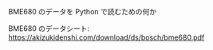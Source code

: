 BME680 のデータを Python で読むための何か

BME680 のデータシート: https://akizukidenshi.com/download/ds/bosch/bme680.pdf
